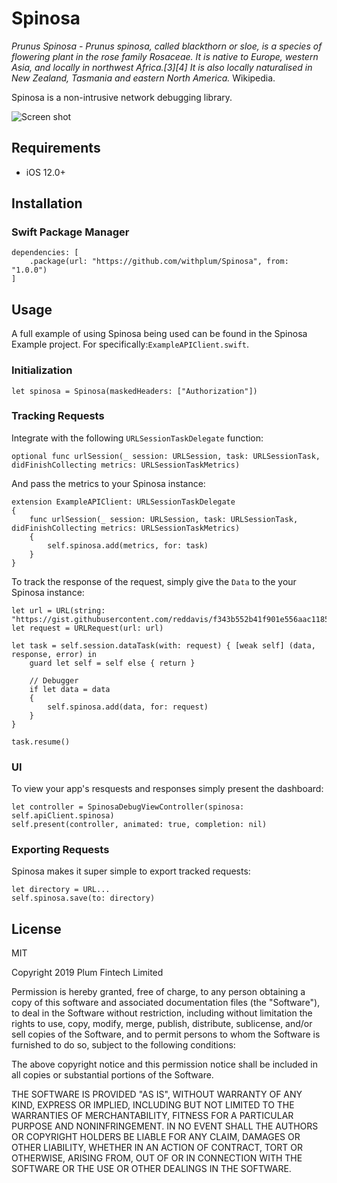 # Spinosa

_Prunus Spinosa - Prunus spinosa, called blackthorn or sloe, is a species of flowering plant in the rose family Rosaceae. It is native to Europe, western Asia, and locally in northwest Africa.[3][4] It is also locally naturalised in New Zealand, Tasmania and eastern North America._ Wikipedia.

Spinosa is a non-intrusive network debugging library.

![Screen shot](https://imgur.com/eOCr4RG.jpg)

## Requirements

- iOS 12.0+

## Installation

### Swift Package Manager

```
dependencies: [
    .package(url: "https://github.com/withplum/Spinosa", from: "1.0.0")
]
```

## Usage

A full example of using Spinosa being used can be found in the Spinosa Example project. For specifically:`ExampleAPIClient.swift`. 

### Initialization

```
let spinosa = Spinosa(maskedHeaders: ["Authorization"])
```

### Tracking Requests

Integrate with the following `URLSessionTaskDelegate` function: 

```
optional func urlSession(_ session: URLSession, task: URLSessionTask, didFinishCollecting metrics: URLSessionTaskMetrics)
```

And pass the metrics to your Spinosa instance:

```
extension ExampleAPIClient: URLSessionTaskDelegate
{
    func urlSession(_ session: URLSession, task: URLSessionTask, didFinishCollecting metrics: URLSessionTaskMetrics)
    {
        self.spinosa.add(metrics, for: task)
    }
}
```

To track the response of the request, simply give the `Data` to the your Spinosa instance:

```
let url = URL(string: "https://gist.githubusercontent.com/reddavis/f343b552b41f901e556aac118526d1b9/raw/a4f0cea3fde0350e99330f4f3f967b411c864f69/spinosa.json")!
let request = URLRequest(url: url)

let task = self.session.dataTask(with: request) { [weak self] (data, response, error) in
    guard let self = self else { return }
    
    // Debugger
    if let data = data
    {
        self.spinosa.add(data, for: request)
    }
}

task.resume()
```

### UI

To view your app's resquests and responses simply present the dashboard:

```
let controller = SpinosaDebugViewController(spinosa: self.apiClient.spinosa)
self.present(controller, animated: true, completion: nil)
```

### Exporting Requests

Spinosa makes it super simple to export tracked requests:

```
let directory = URL... 
self.spinosa.save(to: directory)
```

## License

MIT

Copyright 2019 Plum Fintech Limited

Permission is hereby granted, free of charge, to any person obtaining a copy of this software and associated documentation files (the "Software"), to deal in the Software without restriction, including without limitation the rights to use, copy, modify, merge, publish, distribute, sublicense, and/or sell copies of the Software, and to permit persons to whom the Software is furnished to do so, subject to the following conditions:

The above copyright notice and this permission notice shall be included in all copies or substantial portions of the Software.

THE SOFTWARE IS PROVIDED "AS IS", WITHOUT WARRANTY OF ANY KIND, EXPRESS OR IMPLIED, INCLUDING BUT NOT LIMITED TO THE WARRANTIES OF MERCHANTABILITY, FITNESS FOR A PARTICULAR PURPOSE AND NONINFRINGEMENT. IN NO EVENT SHALL THE AUTHORS OR COPYRIGHT HOLDERS BE LIABLE FOR ANY CLAIM, DAMAGES OR OTHER LIABILITY, WHETHER IN AN ACTION OF CONTRACT, TORT OR OTHERWISE, ARISING FROM, OUT OF OR IN CONNECTION WITH THE SOFTWARE OR THE USE OR OTHER DEALINGS IN THE SOFTWARE.
